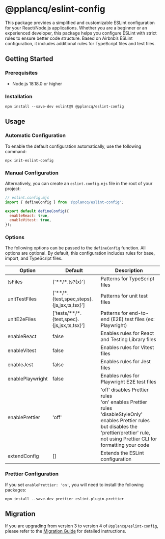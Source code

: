 # @pplancq/eslint-config

This package provides a simplified and customizable ESLint configuration for your React/Node.js applications. Whether you are a beginner or an experienced developer, this package helps you configure ESLint with strict rules to ensure better code structure. Based on Airbnb’s ESLint configuration, it includes additional rules for TypeScript files and test files.

## Getting Started

### Prerequisites

- Node.js 18.18.0 or higher

### Installation

```shell
npm install --save-dev eslint@9 @pplancq/eslint-config
```

## Usage

### Automatic Configuration

To enable the default configuration automatically, use the following command:

```shell
npx init-eslint-config
```

### Manual Configuration

Alternatively, you can create an `eslint.config.mjs` file in the root of your project:

```javascript
// eslint.config.mjs
import { defineConfig } from '@pplancq/eslint-config';

export default defineConfig({
  enableReact: true,
  enableVitest: true,
});
```

### Options

The following options can be passed to the `defineConfig` function. All options are optional. By default, this configuration includes rules for base, import, and TypeScript files.

| Option           | Default                                    | Description                                                                                                                                                                                            |
| ---------------- | ------------------------------------------ | ------------------------------------------------------------------------------------------------------------------------------------------------------------------------------------------------------ |
| tsFiles          | ['**/*.ts?(x)']                            | Patterns for TypeScript files                                                                                                                                                                          |
| unitTestFiles    | ['**/*.{test,spec,steps}.{js,jsx,ts,tsx}'] | Patterns for unit test files                                                                                                                                                                           |
| unitE2eFiles     | ['tests/**/*.{test,spec}.{js,jsx,ts,tsx}'] | Patterns for end-to-end (E2E) test files (ex: Playwright)                                                                                                                                              |
| enableReact      | false                                      | Enables rules for React and Testing Library files                                                                                                                                                      |
| enableVitest     | false                                      | Enables rules for Vitest files                                                                                                                                                                         |
| enableJest       | false                                      | Enables rules for Jest files                                                                                                                                                                           |
| enablePlaywright | false                                      | Enables rules for Playwright E2E test files                                                                                                                                                            |
| enablePrettier   | 'off'                                      | 'off' disables Prettier rules<br/>'on' enables Prettier rules<br/>'disableStyleOnly' enables Prettier rules but disables the 'prettier/prettier' rule, not using Prettier CLI for formatting your code |
| extendConfig     | []                                         | Extends the ESLint configuration                                                                                                                                                                       |

### Prettier Configuration

If you set `enablePrettier: 'on'`, you will need to install the following packages:

```shell
npm install --save-dev prettier eslint-plugin-prettier
```

## Migration

If you are upgrading from version 3 to version 4 of `@pplancq/eslint-config`, please refer to the [Migration Guide](./MIGRATION.md#migration-guide-pplancqeslint-config-v3-to-v4) for detailed instructions.

